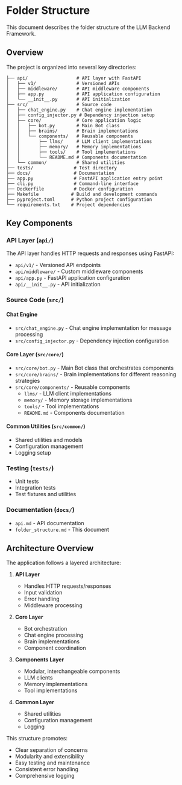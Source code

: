 # Folder Structure

This document describes the folder structure of the LLM Backend Framework.

## Overview

The project is organized into several key directories:

```
├── api/                  # API layer with FastAPI
│   ├── v1/               # Versioned APIs
│   ├── middleware/       # API middleware components
│   ├── app.py            # API application configuration
│   └── __init__.py       # API initialization
├── src/                  # Source code
│   ├── chat_engine.py    # Chat engine implementation
│   ├── config_injector.py # Dependency injection setup
│   ├── core/             # Core application logic
│   │   ├── bot.py        # Main Bot class
│   │   ├── brains/       # Brain implementations
│   │   └── components/   # Reusable components
│   │       ├── llms/     # LLM client implementations
│   │       ├── memory/   # Memory implementations
│   │       ├── tools/    # Tool implementations
│   │       └── README.md # Components documentation
│   └── common/           # Shared utilities
├── tests/               # Test directory
├── docs/                # Documentation
├── app.py               # FastAPI application entry point
├── cli.py               # Command-line interface
├── Dockerfile           # Docker configuration
├── Makefile            # Build and development commands
├── pyproject.toml      # Python project configuration
└── requirements.txt    # Project dependencies
```

## Key Components

### API Layer (`api/`)

The API layer handles HTTP requests and responses using FastAPI:

- `api/v1/` - Versioned API endpoints
- `api/middleware/` - Custom middleware components
- `api/app.py` - FastAPI application configuration
- `api/__init__.py` - API initialization

### Source Code (`src/`)

#### Chat Engine
- `src/chat_engine.py` - Chat engine implementation for message processing
- `src/config_injector.py` - Dependency injection configuration

#### Core Layer (`src/core/`)
- `src/core/bot.py` - Main Bot class that orchestrates components
- `src/core/brains/` - Brain implementations for different reasoning strategies
- `src/core/components/` - Reusable components
  - `llms/` - LLM client implementations
  - `memory/` - Memory storage implementations
  - `tools/` - Tool implementations
  - `README.md` - Components documentation

#### Common Utilities (`src/common/`)
- Shared utilities and models
- Configuration management
- Logging setup

### Testing (`tests/`)
- Unit tests
- Integration tests
- Test fixtures and utilities

### Documentation (`docs/`)
- `api.md` - API documentation
- `folder_structure.md` - This document

## Architecture Overview

The application follows a layered architecture:

1. **API Layer**
   - Handles HTTP requests/responses
   - Input validation
   - Error handling
   - Middleware processing

2. **Core Layer**
   - Bot orchestration
   - Chat engine processing
   - Brain implementations
   - Component coordination

3. **Components Layer**
   - Modular, interchangeable components
   - LLM clients
   - Memory implementations
   - Tool implementations

4. **Common Layer**
   - Shared utilities
   - Configuration management
   - Logging

This structure promotes:
- Clear separation of concerns
- Modularity and extensibility
- Easy testing and maintenance
- Consistent error handling
- Comprehensive logging
